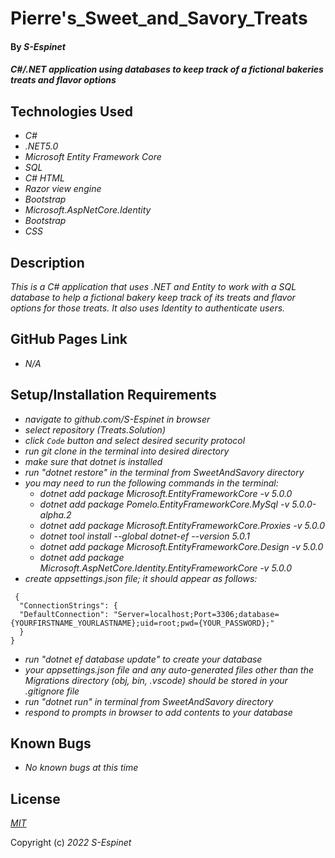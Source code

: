 # Pierre's\_Sweet\_and\_Savory\_Treats

#### By _**S-Espinet**_

#### _C#/.NET application using databases to keep track of a fictional bakeries treats and flavor options_ 

## Technologies Used

* _C#_
* _.NET5.0_
* _Microsoft Entity Framework Core_
* _SQL_
* _C# HTML_
* _Razor view engine_
* _Bootstrap_
* _Microsoft.AspNetCore.Identity_
* _Bootstrap_
* _CSS_

## Description

_This is a C# application that uses .NET and Entity to work with a SQL database to help a fictional bakery keep track of its treats and flavor options for those treats. It also uses Identity to authenticate users._

## GitHub Pages Link

* _N/A_

## Setup/Installation Requirements

* _navigate to github.com/S-Espinet in browser_
* _select repository (Treats.Solution)_
* _click `Code` button and select desired security protocol_
* _run git clone in the terminal into desired directory_
* _make sure that dotnet is installed_
* _run "dotnet restore" in the terminal from SweetAndSavory directory_
* _you may need to run the following commands in the terminal:_  
	* _dotnet add package Microsoft.EntityFrameworkCore -v 5.0.0_ 
	* _dotnet add package Pomelo.EntityFrameworkCore.MySql -v 5.0.0-alpha.2_ 
	* _dotnet add package Microsoft.EntityFrameworkCore.Proxies -v 5.0.0_
  * _dotnet tool install --global dotnet-ef --version 5.0.1_
  * _dotnet add package Microsoft.EntityFrameworkCore.Design -v 5.0.0_
  * _dotnet add package Microsoft.AspNetCore.Identity.EntityFrameworkCore -v 5.0.0_
* _create appsettings.json file; it should appear as follows:_   

~~~    
 {
  "ConnectionStrings": {  
  "DefaultConnection": "Server=localhost;Port=3306;database={YOURFIRSTNAME_YOURLASTNAME};uid=root;pwd={YOUR_PASSWORD};"
  }
}  
~~~  

* _run "dotnet ef database update" to create your database_
* _your appsettings.json file and any auto-generated files other than the Migrations directory (obj, bin, .vscode) should be stored in your .gitignore file_
* _run "dotnet run" in terminal from SweetAndSavory directory_
* _respond to prompts in browser to add contents to your database_  

## Known Bugs

* _No known bugs at this time_

## License

_[MIT](https://en.wikipedia.org/wiki/MIT_License)_

Copyright (c) _2022_ _S-Espinet_